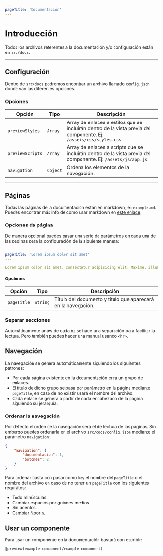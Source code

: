 ```yaml
---
pageTitle: 'Documentación'
---
```


# Introducción

Todos los archivos referentes a la documentación y/o configuración están en `src/docs`.

<hr>

## Configuración

Dentro de `src/docs` podremos encontrar un archivo llamado `config.json` donde van las diferentes opciones.

### Opciones

| Opción           | Tipo     | Descripción                                                                                                        |
| ---------------- | -------- | ------------------------------------------------------------------------------------------------------------------ |
| `previewStyles`  | `Array`  | Array de enlaces a estilos que se incluirán dentro de la vista previa del componente. Ej: `/assets/css/styles.css` |
| `previewScripts` | `Array`  | Array de enlaces a scripts que se incluirán dentro de la vista previa del componente. Ej: `/assets/js/app.js`      |
| `navigation`     | `Object` | Ordena los elementos de la navegación.                                                                             |

<hr>

## Páginas

Todas las páginas de la documentación están en markdown, ej: `example.md`. Puedes encontrar más info de como usar markdown en [este enlace](https://daringfireball.net/projects/markdown/syntax).

### Opciones de página

De manera opcional puedes pasar una serie de parámetros en cada una de las páginas para la configuración de la siguiente manera:

```yaml
---
pageTitle: 'Lorem ipsum dolor sit amet'
---

Lorem ipsum dolor sit amet, consectetur adipisicing elit. Maxime, illum!
```

#### Opciones

| Opción      | Tipo     | Descripción                                                   |
| ----------- | -------- | ------------------------------------------------------------- |
| `pageTitle` | `String` | Título del documento y título que aparecerá en la navegación. |

### Separar secciones

Automáticamente antes de cada `h2` se hace una separación para facilitar la lectura. Pero también puedes hacer una manual usando `<hr>`.

## Navegación

La navegación se genera automáticamente siguiendo los siguientes patrones:

- Por cada página existente en la documentación crea un grupo de enlaces.
- El título de dicho grupo se pasa por parámetro en la página mediante `pageTitle`, en caso de no existir usará el nombre del archivo.
- Cada enlace se genera a partir de cada encabezado de la página siguiendo su jerarquía.

### Ordenar la navegación

Por defecto el orden de la navegación será el de lectura de las páginas. Sin embargo puedes ordenarla en el archivo `src/docs/config.json` mediante el parámetro `navigation`:

```json
{
    "navigation": {
        "documentacion": 1,
        "botones": 2
    }
}
```

Para ordenar basta con pasar como `key` el nombre del `pageTitle` o el nombre del archivo en caso de no tener un `pageTitle` con los siguientes requisitos:

- Todo minúsculas.
- Cambiar espacios por guiones medios.
- Sin acentos.
- Cambiar `ñ` por `n`.

## Usar un componente

Para usar un componente en la documentación bastará con escribir:

```plaintext
@preview(example-component/example-component)
```
